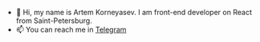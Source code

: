 - 👋 Hi, my name is Artem Korneyasev. I am front-end developer on React from Saint-Petersburg.
- 📫 You can reach me in [Telegram](https://t.me/artem_korneyasev)

<!---
ArtemKorneyasev/ArtemKorneyasev is a ✨ special ✨ repository because its `README.md` (this file) appears on your GitHub profile.
You can click the Preview link to take a look at your changes.
--->
